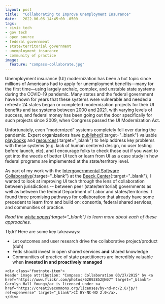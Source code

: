 ```yaml
---
layout: post
title:  "Collaborating to Improve Unemployment Insurance"
date:   2022-06-06 14:45:00 -0500
tags:
- civic tech
- gov tech
- open source
- federal government
- state/territorial government
- unemployment insurance
- community of practice
image:
  feature: "compass-collaborate.jpg"
---
```



Unemployment insurance (UI) modernization has been a hot topic since millions of Americans had to apply for unemployment benefits—many for the first time—using largely archaic, complex, and unstable state systems during the COVID-19 pandemic. Many states and the federal government have known for years that these systems were vulnerable and needed a refresh: 24 states began or completed modernization projects for their UI benefits and tax systems between 2000 and 2021, with varying levels of success, and federal money has been going out the door specifically for such projects since 2009, when Congress passed the UI Modernization Act.

Unfortunately, even "modernized" systems completely fell over during the pandemic. Expert organizations have [published](https://tcf.org/content/report/centering-workers-how-to-modernize-unemployment-insurance-technology/?agreed=1){:target="_blank"} valuable [playbooks](https://improveunemployment.com/) and [resources](https://usdr.gitbook.io/unemployment-insurance-modernization/){:target="_blank"} to help address key problems with these systems (e.g. lack of human centered design, no user testing before launch, etc), and I encourage folks to check those out if you want to get into the weeds of better UI tech or learn from UI as a case study in how federal programs are implemented at the state/territory level.

As part of my work with the [Intergovernmental Software Collaborative](https://softwarecollaborative.org/){:target="_blank"} at the [Beeck Center](https://beeckcenter.georgetown.edu/){:target="_blank"}, I wanted to look at improving UI tech through the lens of collaboration between jurisdictions -- between peer (state/territorial) governments as well as between the federal Department of Labor and states/territories. I found three promising pathways for collaboration that already have some precedent to learn from and build on: consortia, federal shared services, and communities of practice.

*Read the [white paper](https://beeckcenter.georgetown.edu/report/collaborating-to-improve-ui/){:target="_blank"} to learn more about each of these approaches.*

Tl;dr? Here are some key takeaways:

* Let outcomes and user research drive the collaborative project/product (duh)
* Feds should invest in open shared services **and** shared knowledge
* Communities of practice of state practitioners are incredibly valuable when **invested in and proactively managed**


<div class="footnote-block">

    <div class="footnote-item">
    Header image attribution: "Compass: Collaboration 03/27/2015" by <a href="https://www.flickr.com/photos/62092852@N07" target="_blank"> Carolyn Hall Young</a> is licensed under <a href="https://creativecommons.org/licenses/by-nd-nc/2.0/jp/?ref=openverse" target="_blank">CC BY-NC-ND 2.0</a>.
    </div>
</div>